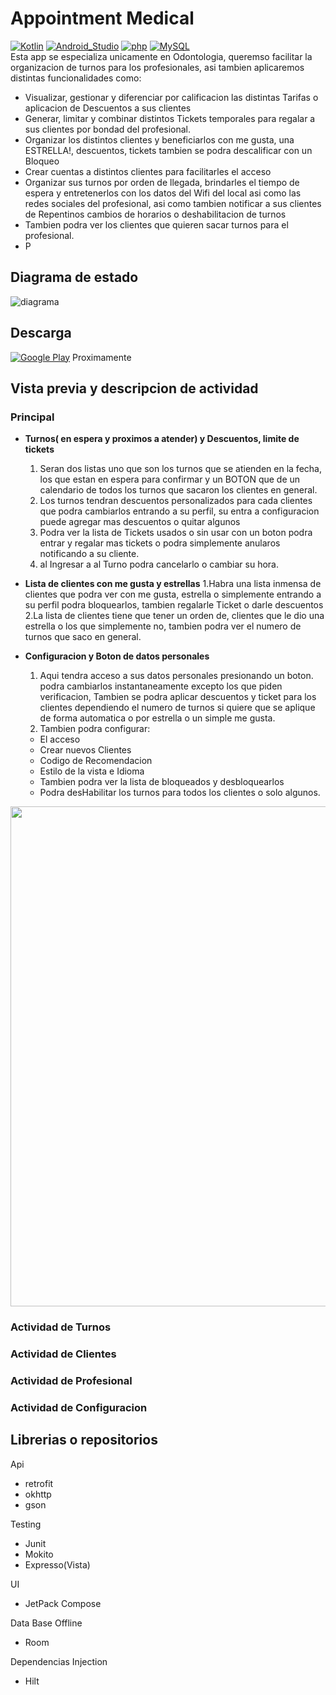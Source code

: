 # Appointment Medical
[![Kotlin](https://img.shields.io/badge/Kotlin-7F52FF?style=flat-square&logo=kotlin&logoColor=white&labelColor=7F52FF)]()
[![Android_Studio](https://img.shields.io/badge/Android_Studio-3DDC84?style=flat-square&logo=android-studio&logoColor=black&labelColor=3DDC84)]()
[![php](https://img.shields.io/badge/php-F7DF1E?style=flat-square&logo=php&logoColor=black&labelColor=F7DF1E)]()
[![MySQL](https://img.shields.io/badge/MySQL-279FDF?style=flat-square&logo=mysql&logoColor=white&labelColor=279FDF)]()
</br>
   Esta app se especializa unicamente en Odontologia, queremso facilitar la organizacion de turnos para los profesionales, asi tambien aplicaremos distintas funcionalidades como:
   - Visualizar, gestionar y diferenciar por calificacion las distintas Tarifas o aplicacion de Descuentos a sus clientes
   - Generar, limitar y combinar distintos Tickets temporales para regalar a sus clientes por bondad del profesional.
   - Organizar los distintos clientes y beneficiarlos con me gusta, una ESTRELLA!, descuentos,  tickets tambien se podra descalificar con un Bloqueo
   - Crear cuentas a distintos clientes para facilitarles el acceso
   - Organizar sus turnos por orden de llegada, brindarles el tiempo de espera y entretenerlos con los datos del Wifi del local asi como las redes sociales del profesional, asi como tambien
   notificar a sus clientes de Repentinos cambios de horarios o deshabilitacion de turnos 
   - Tambien podra ver los clientes que quieren sacar turnos para el profesional.
   - P
## Diagrama de estado
![diagrama](https://github.com/Adrian-REH/Appointment/blob/main/Diagrama%20sin%20título.drawio.png)
## Descarga
[![Google Play](https://img.shields.io/badge/Google_Play-414141?style=for-the-badge&logo=googleplay&logoColor=white&labelColor=414141)]() Proximamente
## Vista previa y descripcion de actividad
### Principal
  - **Turnos( en espera y proximos a atender) y Descuentos, limite de tickets**
    1. Seran dos listas uno que son los turnos que se atienden en la fecha, los que estan en espera para confirmar y un BOTON que de un calendario de todos los turnos que 
  sacaron los clientes en general.
    2. Los turnos tendran descuentos personalizados para cada clientes que podra cambiarlos entrando a su perfil, su entra a configuracion puede agregar mas descuentos o quitar
    algunos
    3. Podra ver la lista de Tickets usados o sin usar con un boton podra entrar y regalar mas tickets o podra simplemente anularos notificando a su cliente.
    4. al Ingresar a al Turno podra cancelarlo o cambiar su hora.
  
  
  - **Lista de clientes con me gusta y estrellas**
    1.Habra una lista inmensa de clientes que podra ver con me gusta, estrella o simplemente entrando a su perfil podra bloquearlos, tambien regalarle Ticket o darle descuentos
    2.La lista de clientes tiene que tener un orden de, clientes que le dio una estrella o los que simplemente no, tambien podra ver el numero de turnos que saco en general.
    
  - **Configuracion y Boton de datos personales**
    1. Aqui tendra acceso a sus datos personales presionando un boton. podra cambiarlos instantaneamente excepto los que piden verificacion, Tambien se podra aplicar descuentos
    y ticket para los clientes dependiendo el numero de turnos si quiere que se aplique de forma automatica o por estrella o un simple me gusta.
    2. Tambien podra configurar:
     - El acceso
     - Crear nuevos Clientes 
     - Codigo de Recomendacion
     - Estilo de la vista e Idioma
     - Tambien podra ver la lista de bloqueados y desbloquearlos
     - Podra desHabilitar los turnos para todos los clientes o solo algunos.

 <p align="center"><img height="800" src=""> </p>

### Actividad de Turnos
### Actividad de Clientes
### Actividad de Profesional
### Actividad de Configuracion



## Librerias o repositorios
Api
  - retrofit
  - okhttp
  - gson

Testing
  - Junit
  - Mokito
  - Expresso(Vista)

UI
  - JetPack Compose

Data Base Offline
  - Room

Dependencias Injection
  - Hilt
